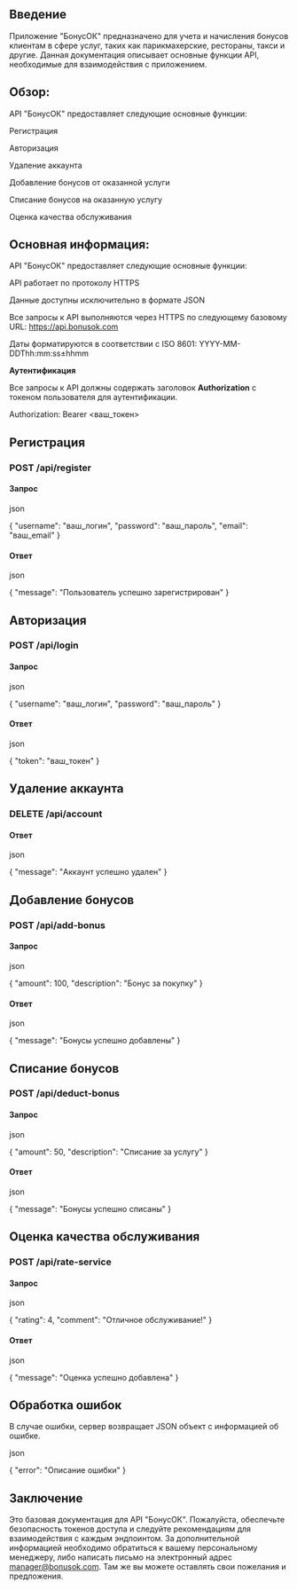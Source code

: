 ﻿## **Введение**
Приложение "БонусОК" предназначено для учета и начисления бонусов клиентам в сфере услуг, таких как парикмахерские, рестораны, такси и другие. Данная документация описывает основные функции API, необходимые для взаимодействия с приложением.
## **Обзор:**
API "БонусОК" предоставляет следующие основные функции:

Регистрация

Авторизация

Удаление аккаунта

Добавление бонусов от оказанной услуги

Списание бонусов на оказанную услугу

Оценка качества обслуживания
## **Основная информация:**
API "БонусОК" предоставляет следующие основные функции:

API работает по протоколу HTTPS

Данные доступны исключительно в формате JSON

Все запросы к API выполняются через HTTPS по следующему базовому URL: https://api.bonusok.com

Даты форматируются в соответствии с ISO 8601: YYYY-MM-DDThh:mm:ss±hhmm

**Аутентификация**

Все запросы к API должны содержать заголовок **Authorization** с токеном пользователя для аутентификации.




Authorization: Bearer <ваш\_токен> 
## **Регистрация**
### **POST /api/register**
#### **Запрос**
json

{ "username": "ваш\_логин", "password": "ваш\_пароль", "email": "ваш\_email" } 
#### **Ответ**
json

{ "message": "Пользователь успешно зарегистрирован" } 
## **Авторизация**
### **POST /api/login**
#### **Запрос**
json

{ "username": "ваш\_логин", "password": "ваш\_пароль" } 
#### **Ответ**
json

{ "token": "ваш\_токен" } 
## **Удаление аккаунта**
### **DELETE /api/account**
#### **Ответ**
json

{ "message": "Аккаунт успешно удален" } 
## **Добавление бонусов**
### **POST /api/add-bonus**
#### **Запрос**
json

{ "amount": 100, "description": "Бонус за покупку" } 
#### **Ответ**
json

{ "message": "Бонусы успешно добавлены" } 
## **Списание бонусов**
### **POST /api/deduct-bonus**
#### **Запрос**
json

{ "amount": 50, "description": "Списание за услугу" } 
#### **Ответ**
json

{ "message": "Бонусы успешно списаны" } 
## **Оценка качества обслуживания**
### **POST /api/rate-service**
#### **Запрос**
json

{ "rating": 4, "comment": "Отличное обслуживание!" } 
#### **Ответ**
json

{ "message": "Оценка успешно добавлена" } 
## **Обработка ошибок**
В случае ошибки, сервер возвращает JSON объект с информацией об ошибке.

json

{ "error": "Описание ошибки" } 
## **Заключение**
Это базовая документация для API "БонусОК". Пожалуйста, обеспечьте безопасность токенов доступа и следуйте рекомендациям для взаимодействия с каждым эндпоинтом. За дополнительной информацией необходимо обратиться к вашему персональному менеджеру, либо написать письмо на электронный адрес manager@bonusok.com. Там же вы можете оставлять свои пожелания и предложения.
